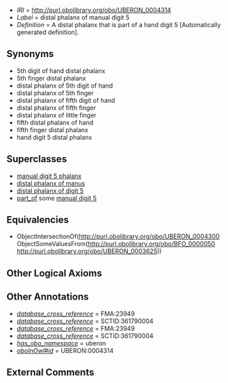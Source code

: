  * *IRI* = http://purl.obolibrary.org/obo/UBERON_0004314
 * *Label* = distal phalanx of manual digit 5
 * *Definition* = A distal phalanx that is part of a hand digit 5 [Automatically generated definition].

## Synonyms

 * 5th digit of hand distal phalanx
 * 5th finger distal phalanx
 * distal phalanx of 5th digit of hand
 * distal phalanx of 5th finger
 * distal phalanx of fifth digit of hand
 * distal phalanx of fifth finger
 * distal phalanx of little finger
 * fifth distal phalanx of hand
 * fifth finger distal phalanx
 * hand digit 5 distal phalanx

## Superclasses

 * [manual digit 5 phalanx](../../UBERON/39/UBERON_0003639.md)
 * [distal phalanx of manus](../../UBERON/65/UBERON_0003865.md)
 * [distal phalanx of digit 5](../../UBERON/87/UBERON_0014487.md)
 * [part_of](../../BFO/50/BFO_0000050.md) some [manual digit 5](../../UBERON/25/UBERON_0003625.md)

## Equivalencies

 * ObjectIntersectionOf(<http://purl.obolibrary.org/obo/UBERON_0004300> ObjectSomeValuesFrom(<http://purl.obolibrary.org/obo/BFO_0000050> <http://purl.obolibrary.org/obo/UBERON_0003625>))

## Other Logical Axioms


## Other Annotations

 * *[database_cross_reference](../../ef/oboInOwl#hasDbXref.md)* = FMA:23949
 * *[database_cross_reference](../../ef/oboInOwl#hasDbXref.md)* = SCTID:361790004
 * *[database_cross_reference](../../ef/oboInOwl#hasDbXref.md)* = FMA:23949
 * *[database_cross_reference](../../ef/oboInOwl#hasDbXref.md)* = SCTID:361790004
 * *[has_obo_namespace](../../ce/oboInOwl#hasOBONamespace.md)* = uberon
 * *[oboInOwl#id](../../id/oboInOwl#id.md)* = UBERON:0004314

## External Comments

